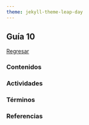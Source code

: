 ```yaml
---
theme: jekyll-theme-leap-day
---
```


## Guía 10

[Regresar](/DAWM/)

### Contenidos

### Actividades

### Términos

### Referencias
